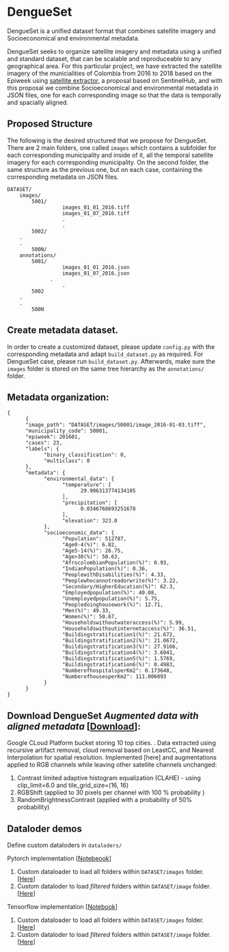# DengueSet

DengueSet is a unified dataset format that combines satellite imagery and Socioeconomical and environmental metadata.

DengueSet seeks to organize satellite imagery and metadata using a unified and standard dataset, that can be scalable and reproduceable to any geographical area. For this particular project, we have extracted the satellite imagery of the municialities of Colombia from 2016 to 2018 based on the Epiweek using [satellite extractor](https://github.com/sebasmos/satellite.extractor), a proposal based on SentinelHub, and with this proposal we combine Socioeconomical and environmental metadata in JSON files, one for each corresponding image so that the data is temporally and spacially aligned. 


## Proposed Structure 

The following is the desired structured that we propose for DengueSet. There are 2 main folders, one called `images` which contains a subfolder for each corresponding municipality and inside of it, all the temporal satellite imagery for each corresponding municipality. On the second folder, the same structure as the previous one, but on each case, containing the corresponding metadata on JSON files.

```
DATASET/ 
	images/
		5001/
                  images_01_01_2016.tiff
                  images_01_07_2016.tiff
                  .
                  .
		5002/
    .
    .
		500N/
	annotations/
		5001/
                  images_01_01_2016.json
                  images_01_07_2016.json
		      .
                  .
		5002
    .
    .
		500N
```


## Create metadata dataset.

In order to create a customized dataset, please update `config.py` with the corresponding metadata and adapt `build_dataset.py` as required. For DengueSet case, please run `build_dataset.py`. Afterwards, make sure the `images` folder is stored on the same tree hierarchy as the `annotations/` folder.


## Metadata organization: 

```
{ 
      {
      "image_path": "DATASET/images/50001/image_2016-01-03.tiff",
      "municipality_code": 50001,
      "epiweek": 201601,
      "cases": 23,
      "labels": {
            "binary_classification": 0,
            "multiclass": 0
      },
      "metadata": {
            "environmental_data": {
                  "temperature": [
                        29.906313774134105
                  ],
                  "precipitation": [
                        0.0346768693251678
                  ],
                  "elevation": 323.0
            },
            "socioeconomic_data": {
                  "Population": 512787,
                  "Age0-4(%)": 6.82,
                  "Age5-14(%)": 26.75,
                  "Age>30(%)": 50.63,
                  "AfrocolombianPopulation(%)": 0.93,
                  "IndianPopulation(%)": 0.36,
                  "PeoplewithDisabilities(%)": 4.33,
                  "Peoplewhocannotreadorwrite(%)": 3.22,
                  "Secondary/HigherEducation(%)": 62.3,
                  "Employedpopulation(%)": 40.08,
                  "Unemployedpopulation(%)": 5.75,
                  "Peopledoinghousework(%)": 12.71,
                  "Men(%)": 49.33,
                  "Women(%)": 50.67,
                  "Householdswithoutwateraccess(%)": 5.99,
                  "Householdswithoutinternetaccess(%)": 36.51,
                  "Buildingstratification1(%)": 21.672,
                  "Buildingstratification2(%)": 21.0672,
                  "Buildingstratification3(%)": 27.9166,
                  "Buildingstratification4(%)": 3.6941,
                  "Buildingstratification5(%)": 1.5769,
                  "Buildingstratification6(%)": 0.4983,
                  "NumberofhospitalsperKm2": 0.173648,
                  "NumberofhousesperKm2": 111.006093
            }
      }
}
```

## Download DengueSet *Augmented data with aligned metadata* [[Download](https://console.cloud.google.com/storage/browser/colombia_sebasmos/DATASET_augmented/DATASET_augmented_v1/annotations/23001?pageState=(%22StorageObjectListTable%22:(%22f%22:%22%255B%255D%22))&project=mit-hst-dengue&prefix=&forceOnObjectsSortingFiltering=false)]:
Google CLoud Platform bucket storing 10 top cities. . Data extracted using recursive artifact removal, cloud removal based on LeastCC, and Nearest Interpolation for spatial resolution. Implemented [here] and augmentations applied to RGB channels while leaving other satellite channels unchanged:
 
1. Contrast limited adaptive histogram equalization (CLAHE) - using  clip_limit=6.0 and  tile_grid_size=(16, 16)
1. RGBShift (applied to 30 pixels per channel with 100 % probability )
1. RandomBrightnessContrast (applied with a probability of 50% probability)

## Dataloder demos

Define custom dataloders in `dataloders/`

Pytorch implementation [[Notebeook](https://github.com/sebasmos/MetaDengue/blob/main/PytorchDataloders%20demo.ipynb)]

1. Custom dataloader to load all folders within `DATASET/images` folder. [[Here](https://github.com/sebasmos/MetaDengue/blob/main/dataloaders/vanilla_dataloader.py)] 
1. Custom dataloder to load *filtered* folders within `DATASET/image` folder. [[Here](https://github.com/sebasmos/MetaDengue/blob/main/dataloaders/filtered_dataloader.py)]
      

Tensorflow implementation [[Notebook](https://github.com/sebasmos/MetaDengue/blob/main/TensorFlowDataloders%20demo.ipynb)] 
1. Custom dataloader to load all folders within `DATASET/images` folder. [[Here](https://github.com/sebasmos/MetaDengue/blob/main/dataloaders/tfvanilla_dataloader.py)]
1. Custom dataloder to load *filtered* folders within `DATASET/image` folder. [[Here](https://github.com/sebasmos/MetaDengue/blob/main/dataloaders/tffiltered_dataloader.py)]
